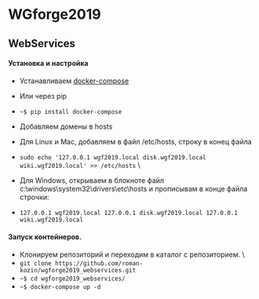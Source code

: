 
# WGforge2019
## WebServices

#### Установка и настройка
* Устанавливаем [docker-compose](https://docs.docker.com/compose/install/)
* Или через pip
* `~$ pip install docker-compose`

* Добавляем домены в hosts
* Для Linux и Mac, добавляем в файл /etc/hosts, строку в конец файла
* `sudo echo '127.0.0.1 wgf2019.local disk.wgf2019.local wiki.wgf2019.local' >> /etc/hosts`
\\
* Для Windows, открываем в блокноте файл c:\windows\system32\drivers\etc\hosts и прописывам в конце файла строчки:
* `127.0.0.1 wgf2019.local
   127.0.0.1 disk.wgf2019.local
   127.0.0.1 wiki.wgf2019.local
  `

#### Запуск контейнеров.
* Клонируем репозиторий и переходим в каталог с репозиторием. \
* `git clone https://github.com/roman-kozin/wgforge2019_webservices.git`
* `~$ cd wgforge2019_webservices/`
* `~$ docker-compose up -d`
